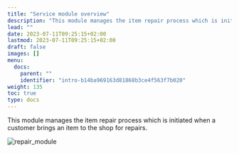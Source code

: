 ```yaml
---
title: "Service module overview"
description: "This module manages the item repair process which is initiated when a customer brings an item to the shop for repairs."
lead: ""
date: 2023-07-11T09:25:15+02:00
lastmod: 2023-07-11T09:25:15+02:00
draft: false
images: []
menu:
  docs:
    parent: ""
    identifier: "intro-b14ba969163d81868b3ce4f563f7b020"
weight: 135
toc: true
type: docs
---
```


This module manages the item repair process which is initiated when a customer brings an item to the shop for repairs. 

![repair_module](repair_module.png)
